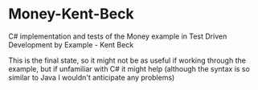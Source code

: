 # Money-Kent-Beck
C# implementation and tests of the Money example in Test Driven Development by Example - Kent Beck

This is the final state, so it might not be as useful if working through the example, but if unfamiliar with C# it might help (although the syntax is so similar to Java I wouldn't anticipate any problems) 


